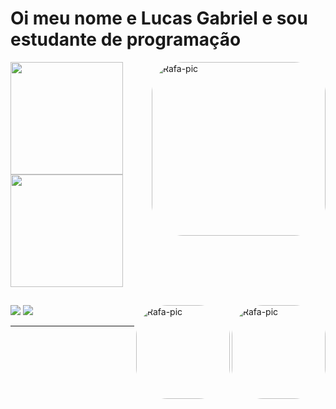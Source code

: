 # Oi meu nome e Lucas Gabriel e sou estudante de programação

<div align="left">
  <a href="https://github.com/lucas0395">
  <img height="180em" src="https://github-readme-stats.vercel.app/api?username=lucas0395&show_icons=true&theme=dark&include_all_commits=true&count_private=true"/>
    <img align="right" alt="Rafa-pic" height="278" style="border-radius:50px;" src="https://c.tenor.com/xByAp-gdK6MAAAAC/lawliet.gif">
  <img height="180em" src="https://github-readme-stats.vercel.app/api/top-langs/?username=lucas0395&layout=compact&langs_count=7&theme=dark"/>
</div>

<div>
<img align="right" alt="Rafa-pic" height="150" style="border-radius:50px;" src="https://c.tenor.com/_7r8RXryt3QAAAAC/python-powered.gif">
</div>
<div>
<img align="right" alt="Rafa-pic" height="150" style="border-radius:50px;" src="https://mirbozorgi.com/wp-content/uploads/2020/11/skeleton-animation_300.gif">
</div>
  
  ##
  
<div>
  <a href="https://www.instagram.com/luska_gabriel" target="_blank"><img src="https://img.shields.io/badge/-Instagram-%23E4405F?style=for-the-badge&logo=instagram&logoColor=white" target="_blank"></a>
  <a href="https://www.linkedin.com/in/lucas-gabriel-7018415a" target="_blank"><img src="https://img.shields.io/badge/-LinkedIn-%230077B5?style=for-the-badge&logo=linkedin&logoColor=white" target="_blank"></a>
</div>
    
  ***
